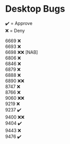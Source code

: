 # Desktop Bugs

✔️ = Approve  
❌ = Deny

6669 ❌  
6693 ❌  
6698 ❌❌ [NAB]  
6806 ❌  
6846 ❌  
6879 ❌  
6888 ❌  
6890 ❌❌  
8747 ❌  
8766 ❌    
9060 ❌❌  
9219 ❌  
9237 ✔️  
9400 ❌❌  
9404 ✔️  
9443 ❌  
9476 ✔️   

